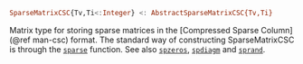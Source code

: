```julia
SparseMatrixCSC{Tv,Ti<:Integer} <: AbstractSparseMatrixCSC{Tv,Ti}
```

Matrix type for storing sparse matrices in the [Compressed Sparse Column](@ref man-csc) format. The standard way of constructing SparseMatrixCSC is through the [`sparse`](@ref) function. See also [`spzeros`](@ref), [`spdiagm`](@ref) and [`sprand`](@ref).
